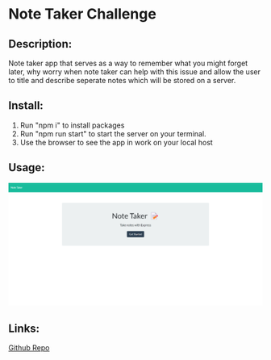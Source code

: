 # Note Taker Challenge

## Description:
Note taker app that serves as a way to remember what you might forget later, why worry when note taker can help with this issue and allow the user to title and describe seperate notes which will be stored on a server. 

## Install:
1. Run "npm i" to install packages
2. Run "npm run start" to start the server on your terminal.
3. Use the browser to see the app in work on your local host
 

## Usage:
![homescreen img](./public/assets/img/screencapture-localhost-3001-2023-02-16-21_40_24.png)



## Links:
[Github Repo](https://github.com/jon-dev092/note-taker-tool)
